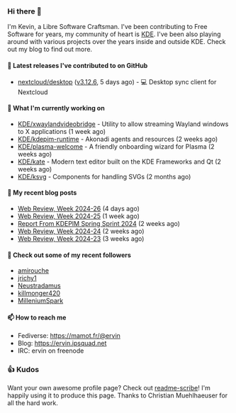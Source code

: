 ### Hi there 👋

I'm Kevin, a Libre Software Craftsman. I've been contributing to Free Software for years,
my community of heart is [KDE](https://kde.org). I've been also playing around with various
projects over the years inside and outside KDE. Check out my blog to find out more.

#### 🔭 Latest releases I've contributed to on GitHub

- [nextcloud/desktop](https://github.com/nextcloud/desktop) ([v3.12.6](https://github.com/nextcloud/desktop/releases/tag/v3.12.6), 5 days ago) - 💻 Desktop sync client for Nextcloud

#### 🌱 What I'm currently working on

- [KDE/xwaylandvideobridge](https://github.com/KDE/xwaylandvideobridge) - Utility to allow streaming Wayland windows to X applications (1 week ago)
- [KDE/kdepim-runtime](https://github.com/KDE/kdepim-runtime) - Akonadi agents and resources (2 weeks ago)
- [KDE/plasma-welcome](https://github.com/KDE/plasma-welcome) - A friendly onboarding wizard for Plasma (2 weeks ago)
- [KDE/kate](https://github.com/KDE/kate) - Modern text editor built on the KDE Frameworks and Qt (2 weeks ago)
- [KDE/ksvg](https://github.com/KDE/ksvg) - Components for handling SVGs (2 months ago)

#### 📜 My recent blog posts

- [Web Review, Week 2024-26](https://ervin.ipsquad.net/blog/2024/06/28/web-review-week-2024-26/) (4 days ago)
- [Web Review, Week 2024-25](https://ervin.ipsquad.net/blog/2024/06/21/web-review-week-2024-25/) (1 week ago)
- [Report From KDEPIM Spring Sprint 2024](https://ervin.ipsquad.net/blog/2024/06/16/report-from-kdepim-spring-sprint-2024/) (2 weeks ago)
- [Web Review, Week 2024-24](https://ervin.ipsquad.net/blog/2024/06/14/web-review-week-2024-24/) (2 weeks ago)
- [Web Review, Week 2024-23](https://ervin.ipsquad.net/blog/2024/06/07/web-review-week-2024-23/) (3 weeks ago)

#### 👯 Check out some of my recent followers

- [amirouche](https://github.com/amirouche)
- [jrichy1](https://github.com/jrichy1)
- [Neustradamus](https://github.com/Neustradamus)
- [killmonger420](https://github.com/killmonger420)
- [MilleniumSpark](https://github.com/MilleniumSpark)

#### 📫 How to reach me

- Fediverse: https://mamot.fr/@ervin
- Blog: https://ervin.ipsquad.net
- IRC: ervin on freenode

### 👍 Kudos

Want your own awesome profile page? Check out [readme-scribe](https://github.com/muesli/readme-scribe)!
I'm happily using it to produce this page. Thanks to Christian Muehlhaeuser for all the hard work.

